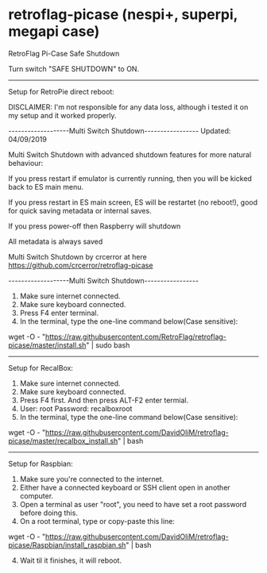 # retroflag-picase (nespi+, superpi, megapi case)
RetroFlag Pi-Case Safe Shutdown

Turn switch "SAFE SHUTDOWN" to ON.

--------------------

Setup for RetroPie direct reboot:

DISCLAIMER: I'm not responsible for any data loss, although i tested it on my setup and it worked properly.

-------------------Multi Switch Shutdown-----------------
Updated: 04/09/2019

Multi Switch Shutdown with advanced shutdown features for more natural behaviour:

If you press restart if emulator is currently running, then you will be kicked back to ES main menu.

If you press restart in ES main screen, ES will be restartet (no reboot!), good for quick saving metadata or internal saves.

If you press power-off then Raspberry will shutdown

All metadata is always saved

Multi Switch Shutdown by crcerror at here https://github.com/crcerror/retroflag-picase

-------------------Multi Switch Shutdown-----------------

1. Make sure internet connected.
2. Make sure keyboard connected.
3. Press F4 enter terminal.
4. In the terminal, type the one-line command below(Case sensitive):

wget -O - "https://raw.githubusercontent.com/RetroFlag/retroflag-picase/master/install.sh" | sudo bash

--------------------

Setup for RecalBox:
1. Make sure internet connected.
2. Make sure keyboard connected.
3. Press F4 first. And then press ALT-F2 enter termial.
4. User: root Password: recalboxroot
5. In the terminal, type the one-line command below(Case sensitive):

wget -O - "https://raw.githubusercontent.com/DavidOliM/retroflag-picase/master/recalbox_install.sh" | bash

---------------------

Setup for Raspbian:
1. Make sure you're connected to the internet.
2. Either have a connected keyboard or SSH client open in another computer.
3. Open a terminal as user "root", you need to have set a root password before doing this.
4. On a root terminal, type or copy-paste this line:

wget -O - "https://raw.githubusercontent.com/DavidOliM/retroflag-picase/Raspbian/install_raspbian.sh" | bash

4. Wait til it finishes, it will reboot.
